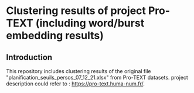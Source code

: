 # Clustering results of project Pro-TEXT (including word/burst embedding results)

## Introduction

This repository includes clustering results of the original file "planification_seuils_persos_07_12_21.xlsx" from Pro-TEXT datasets.
project description could refer to : https://pro-text.huma-num.fr/.
